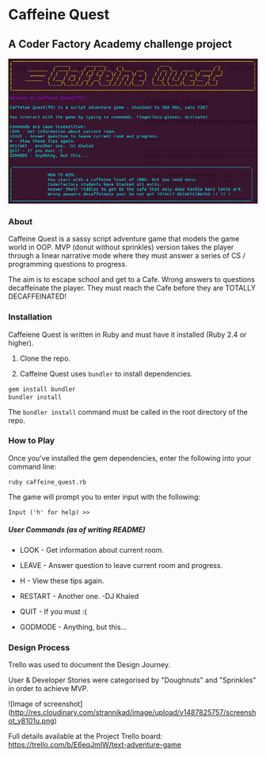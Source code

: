 # Caffeine Quest

## A Coder Factory Academy challenge project
![Screenshot of Caffeine Quest.](img/screenshot-caffeine-quest.png)
### About
Caffeine Quest is a sassy script adventure game that models the game world in OOP. MVP (donut without sprinkles) version takes the player through a linear narrative mode where they must answer a series of CS / programming questions to progress.

The aim is to escape school and get to a Cafe. Wrong answers to questions decaffeinate the player. They must reach the Cafe before they are TOTALLY DECAFFEINATED!

### Installation
Caffeiene Quest is written in Ruby and must have it installed (Ruby 2.4 or higher).

1. Clone the repo.

2. Caffeine Quest uses ```bundler``` to install dependencies.
```
gem install bundler
bundler install
```
The ```bundler install``` command must be called in the root directory of the repo.

### How to Play
Once you've installed the gem dependencies, enter the following into your
command line:
```
ruby caffeine_quest.rb
```
The game will prompt you to enter input with the following:
```
Input ('h' for help) >>
```
##### User Commands (as of writing README)

* LOOK - Get information about current room.

* LEAVE - Answer question to leave current room and progress.

* H - View these tips again.

* RESTART - Another one. -DJ Khaled

* QUIT - If you must :(

* GODMODE - Anything, but this...

### Design Process

Trello was used to document the Design Journey.

User & Developer Stories were categorised by "Doughnuts" and "Sprinkles" in order to achieve MVP.

![Image of screenshot] (http://res.cloudinary.com/strannikad/image/upload/v1487825757/screenshot_y8101u.png)

Full details available at the Project Trello board:
https://trello.com/b/E6eqJmIW/text-adventure-game
